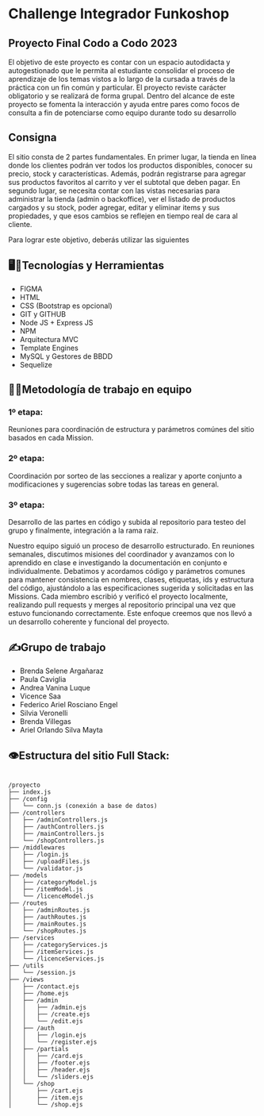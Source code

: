 # Challenge Integrador Funkoshop

## Proyecto Final Codo a Codo 2023

El objetivo de este proyecto es contar con un espacio autodidacta y autogestionado que le permita al estudiante consolidar el proceso de aprendizaje de los temas vistos a lo largo de la cursada a través de la práctica con un fin común y particular.
El proyecto reviste carácter obligatorio y se realizará de forma grupal.
Dentro del alcance de este proyecto se fomenta la interacción y ayuda entre pares como focos de consulta a fin de potenciarse como equipo durante todo su desarrollo

## Consigna

El sitio consta de 2 partes fundamentales. En primer lugar, la tienda en línea donde los clientes podrán ver todos los productos disponibles, conocer su precio, stock y características. Además, podrán registrarse para agregar sus productos favoritos al carrito y ver el subtotal que deben pagar. En segundo lugar, se necesita contar con las vistas necesarias para administrar la tienda (admin o backoffice), ver el listado de productos cargados y su stock, poder agregar, editar y eliminar items y sus propiedades, y que esos cambios se reflejen en tiempo real de cara al cliente.

Para lograr este objetivo, deberás utilizar las siguientes

## 🖥️🔨Tecnologías y Herramientas

- FIGMA
- HTML
- CSS (Bootstrap es opcional)
- GIT y GITHUB
- Node JS + Express JS
- NPM
- Arquitectura MVC
- Template Engines
- MySQL y Gestores de BBDD
- Sequelize

## 🧑‍💻Metodología de trabajo en equipo
### 1º etapa:
Reuniones para coordinación de estructura y parámetros comúnes del sitio basados en cada Mission.

### 2º etapa:
Coordinación por sorteo de las secciones a realizar y aporte conjunto a modificaciones y sugerencias sobre todas las tareas en general.

### 3º etapa:
Desarrollo de las partes en código y subida al repositorio para testeo del grupo y finalmente, integración a la rama raiz.

Nuestro equipo siguió un proceso de desarrollo estructurado. En reuniones semanales, discutimos misiones del coordinador y avanzamos con lo aprendido en clase e investigando la documentación en conjunto e individualmente. Debatimos y acordamos código y parámetros comunes para mantener consistencia en nombres, clases, etiquetas, ids y estructura del código, ajustándolo a las especificaciones sugerida y solicitadas en las Missions. Cada miembro escribió y verificó el proyecto localmente, realizando pull requests y merges al repositorio principal una vez que estuvo funcionando correctamente. Este enfoque creemos que nos llevó a un desarrollo coherente y funcional del proyecto.

## ✍️Grupo de trabajo

- Brenda Selene Argañaraz
- Paula Caviglia
- Andrea Vanina Luque
- Vicence Saa
- Federico Ariel Rosciano Engel
- Silvia Veronelli
- Brenda Villegas
- Ariel Orlando Silva Mayta

## 👁️Estructura del sitio Full Stack:
```plaintext

/proyecto
├── index.js
├── /config
│   └── conn.js (conexión a base de datos)
├── /controllers
│   ├── /adminControllers.js
│   ├── /authControllers.js
│   ├── /mainControllers.js
│   └── /shopControllers.js
├── /middlewares
│   ├── /login.js
│   ├── /uploadFiles.js
│   └── /validator.js
├── /models
│   ├── /categoryModel.js
│   ├── /itemModel.js
│   └── /licenceModel.js
├── /routes
│   ├── /adminRoutes.js
│   ├── /authRoutes.js
│   ├── /mainRoutes.js
│   └── /shopRoutes.js
├── /services
│   ├── /categoryServices.js
│   ├── /itemServices.js
│   └── /licenceServices.js
├── /utils
│   └── /session.js
├── /views
│   ├── /contact.ejs
│   ├── /home.ejs
│   ├── /admin
│   │   ├── /admin.ejs
│   │   ├── /create.ejs
│   │   └── /edit.ejs
│   ├── /auth
│   │   ├── /login.ejs
│   │   └── /register.ejs
│   ├── /partials
│   │   ├── /card.ejs
│   │   ├── /footer.ejs
│   │   ├── /header.ejs
│   │   └── /sliders.ejs
│   └── /shop
│       ├── /cart.ejs
│       ├── /item.ejs
│       └── /shop.ejs 
```
